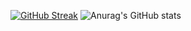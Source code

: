 [![GitHub Streak](https://github-readme-streak-stats.herokuapp.com?user=shawnjohnson14)](https://git.io/streak-stats)
![Anurag's GitHub stats](https://github-readme-stats.vercel.app/api?username=shawnjohnson14&show_icons=true&theme=radical)

